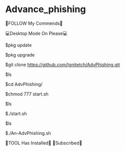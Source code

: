# Advance_phishing

🔴FOLLOW My Commends🔴

💻Desktop Mode On Please💻

$pkg update


$pkg upgrade

$git clone https://github.com/Ignitetch/AdvPhishing.git

$ls

$cd AdvPhishing/

$chmod 777 start.sh

$ls

$./start.sh

$ls

$./An-AdvPhishing.sh

🔴TOOL Has Installed🔴
🙏Subscribed🙏

